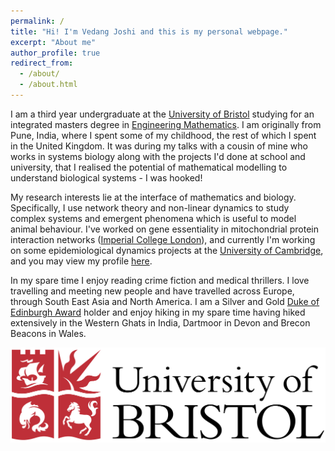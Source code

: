 ```yaml
---
permalink: /
title: "Hi! I'm Vedang Joshi and this is my personal webpage."
excerpt: "About me"
author_profile: true
redirect_from: 
  - /about/
  - /about.html
---
```


I am a third year undergraduate at the [University of Bristol](https://www.bristol.ac.uk) studying for an integrated masters degree in [Engineering Mathematics](http://www.bristol.ac.uk/engineering/departments/engineering-mathematics/). I am originally from Pune, India, where I spent some of my childhood, the rest of which I spent in the United Kingdom. It was during my talks with a cousin of mine who works in systems biology along with the projects I'd done at school and university, that I realised the potential of mathematical modelling to understand biological systems - I was hooked! 

My research interests lie at the interface of mathematics and biology. Specifically, I use network theory and non-linear dynamics to study complex systems and emergent phenomena which is useful to model animal behaviour. I've worked on gene essentiality in mitochondrial protein interaction networks ([Imperial College London](https://www.imperial.ac.uk/biomathematics-group/)), and currently I'm working on some epidemiological dynamics projects at the [University of Cambridge](https://plantepidemics.github.io), and you may view my profile [here](https://www.plantsci.cam.ac.uk/staff/mr-vedang-joshi).

In my spare time I enjoy reading crime fiction and medical thrillers. I love travelling and meeting new people and have travelled across Europe, through South East Asia and North America. I am a Silver and Gold [Duke of Edinburgh Award](https://www.dofe.org/about/) holder and enjoy hiking in my spare time having hiked extensively in the Western Ghats in India, Dartmoor in Devon and Brecon Beacons in Wales. 






![Editing a markdown file for a talk](/images/University_of_Bristol_logo.png)


